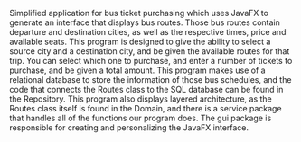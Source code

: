 Simplified application for bus ticket purchasing which uses JavaFX to generate an interface that displays bus routes. Those bus routes contain departure and destination cities, as well as the respective times, price and available seats.
This program is designed to give the ability to select a source city and a destination city, and be given the available routes for that trip. You can select which one to purchase, and enter a number of tickets to purchase, and be given a total amount.
This program makes use of a relational database to store the information of those bus schedules, and the code that connects the Routes class to the SQL database can be found in the Repository. 
This program also displays layered architecture, as the Routes class itself is found in the Domain, and there is a service package that handles all of the functions our program does. The gui package is responsible for creating and personalizing the JavaFX interface.
